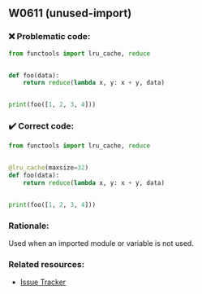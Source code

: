 ## W0611 (unused-import)

### :x: Problematic code:

```python
from functools import lru_cache, reduce


def foo(data):
    return reduce(lambda x, y: x + y, data)


print(foo([1, 2, 3, 4]))
```

### :heavy_check_mark: Correct code:

```python
from functools import lru_cache, reduce


@lru_cache(maxsize=32)
def foo(data):
    return reduce(lambda x, y: x + y, data)


print(foo([1, 2, 3, 4]))
```

### Rationale:

Used when an imported module or variable is not used.

### Related resources:

- [Issue Tracker](https://github.com/PyCQA/pylint/issues?q=is%3Aissue+%22unused-import%22+OR+%22W0611%22)
